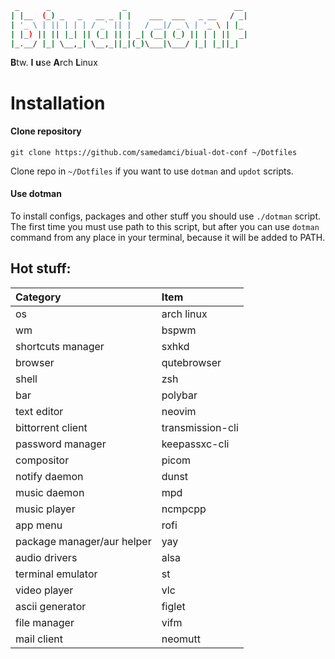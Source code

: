 ```bash
 _      _                _                        __
| |__  (_) _   _   __ _ | |    ___  ___   _ __   / _|
| '_ \ | || | | | / _` || |   / __|/ _ \ | '_ \ | |_
| |_) || || |_| || (_| || | _| (__| (_) || | | ||  _|
|_.__/ |_| \__,_| \__,_||_|(_)\___|\___/ |_| |_||_|
```
**B**tw. **I** **u**se **A**rch **L**inux

# Installation
#### Clone repository
```
git clone https://github.com/samedamci/biual-dot-conf ~/Dotfiles
```
Clone repo in `~/Dotfiles` if you want to use `dotman` and `updot` scripts.
#### Use dotman
To install configs, packages and other stuff you should use `./dotman` script. The first time you must use path to this script, but after you can use `dotman` command from any place in your terminal, because it will be added to PATH.


## Hot stuff:
Category | Item
:--- | :---
os | arch linux
wm | bspwm
shortcuts manager | sxhkd
browser | qutebrowser
shell | zsh
bar | polybar
text editor | neovim
bittorrent client | transmission-cli
password manager | keepassxc-cli
compositor | picom
notify daemon | dunst
music daemon | mpd
music player | ncmpcpp
app menu | rofi
package manager/aur helper | yay
audio drivers | alsa
terminal emulator | st
video player | vlc
ascii generator | figlet
file manager | vifm
mail client | neomutt

